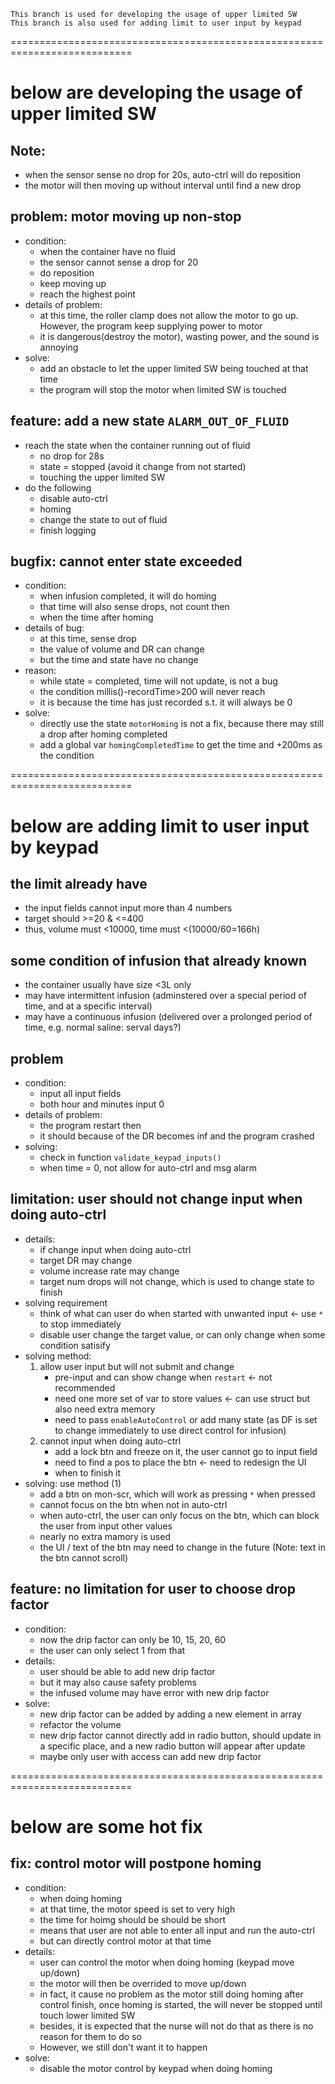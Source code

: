     This branch is used for developing the usage of upper limited SW
    This branch is also used for adding limit to user input by keypad

===========================================================================
# below are developing the usage of upper limited SW
## Note:
- when the sensor sense no drop for 20s, auto-ctrl will do reposition
- the motor will then moving up without interval until find a new drop

## problem: motor moving up non-stop
- condition: 
    - when the container have no fluid
    - the sensor cannot sense a drop for 20
    - do reposition
    - keep moving up
    - reach the highest point
- details of problem:
    - at this time, the roller clamp does not allow the motor to go up. However, the program keep supplying power to motor
    - it is dangerous(destroy the motor), wasting power, and the sound is annoying
- solve:
    - add an obstacle to let the upper limited SW being touched at that time
    - the program will stop the motor when limited SW is touched

## feature: add a new state `ALARM_OUT_OF_FLUID`
- reach the state when the container running out of fluid
    - no drop for 28s
    - state = stopped (avoid it change from not started)
    - touching the upper limited SW
- do the following
    - disable auto-ctrl
    - homing
    - change the state to out of fluid
    - finish logging

## bugfix: cannot enter state exceeded
- condition:
    - when infusion completed, it will do homing
    - that time will also sense drops, not count then
    - when the time after homing
- details of bug:
    - at this time, sense drop
    - the value of volume and DR can change
    - but the time and state have no change
- reason:
    - while state = completed, time will not update, is not a bug
    - the condition millis()-recordTime>200 will never reach
    - it is because the time has just recorded s.t. it will always be 0
- solve:
    - directly use the state `motorHoming` is not a fix, because there may still a drop after homing completed
    - add a global var `homingCompletedTime` to get the time and +200ms as the condition

===========================================================================
# below are adding limit to user input by keypad

## the limit already have
- the input fields cannot input more than 4 numbers
- target should >=20 & <=400
- thus, volume must <10000, time must <(10000/60=166h)

## some condition of infusion that already known
- the container usually have size <3L only
- may have intermittent infusion (adminstered over a special period of time, and at a specific interval)
- may have a continuous infusion (delivered over a prolonged period of time, e.g. normal saline: serval days?)

## problem
- condition:
    - input all input fields
    - both hour and minutes input 0
- details of problem:
    - the program restart then
    - it should because of the DR becomes inf and the program crashed
- solving:
    - check in function `validate_keypad_inputs()`
    - when time = 0, not allow for auto-ctrl and msg alarm

## limitation: user should not change input when doing auto-ctrl
- details:
    - if change input when doing auto-ctrl
    - target DR may change
    - volume increase rate may change
    - target num drops will not change, which is used to change state to finish
- solving requirement
    - think of what can user do when started with unwanted input <- use `*` to stop immediately
    - disable user change the target value, or can only change when some condition satisify
- solving method:
    1. allow user input but will not submit and change
        - pre-input and can show change when `restart` <- not recommended
        - need one more set of var to store values <- can use struct but also need extra memory
        - need to pass `enableAutoControl` or add many state (as DF is set to change immediately to use direct control for infusion)
    2. cannot input when doing auto-ctrl
        - add a lock btn and freeze on it, the user cannot go to input field
        - need to find a pos to place the btn <- need to redesign the UI
        - when to finish it
- solving: use method (1)
    - add a btn on mon-scr, which will work as pressing `*` when pressed
    - cannot focus on the btn when not in auto-ctrl
    - when auto-ctrl, the user can only focus on the btn, which can block the user from input other values
    - nearly no extra mamory is used
    - the UI / text of the btn may need to change in the future (Note: text in the btn cannot scroll)

## feature: no limitation for user to choose drop factor
- condition:
    - now the drip factor can only be 10, 15, 20, 60
    - the user can only select 1 from that
- details:
    - user should be able to add new drip factor
    - but it may also cause safety problems
    - the infused volume may have error with new drip factor
- solve:
    - new drip factor can be added by adding a new element in array
    - refactor the volume
    - new drip factor cannot directly add in radio button, should update in a specific place, and a new radio button will appear after update
    - maybe only user with access can add new drip factor

===========================================================================
# below are some hot fix
## fix: control motor will postpone homing
- condition:
    - when doing homing
    - at that time, the motor speed is set to very high
    - the time for hoimg should be should be short
    - means that user are not able to enter all input and run the auto-ctrl
    - but can directly control motor at that time
- details:
    - user can control the motor when doing homing (keypad move up/down)
    - the motor will then be overrided to move up/down
    - in fact, it cause no problem as the motor still doing homing after control finish, once homing is started, the will never be stopped until touch lower limited SW
    - besides, it is expected that the nurse will not do that as there is no reason for them to do so
    - However, we still don't want it to happen
- solve:
    - disable the motor control by keypad when doing homing